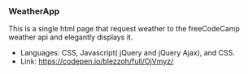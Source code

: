 ### WeatherApp
 This is a single html page that request weather to the freeCodeCamp weather api and elegantly displays it.
 
- Languages: CSS, Javascript( jQuery and jQuery Ajax), and CSS.
- Link: https://codepen.io/blezzoh/full/OjVmyz/
